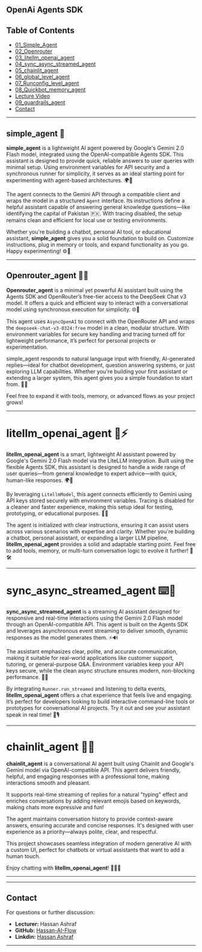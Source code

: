 OpenAi Agents SDK
---

## Table of Contents

- [01_Simple_Agent](#simple_agent-)
- [02_Openrouter](#openrouter_agent-)
- [03_litellm_openai_agent](#litellm_openai_agent-)
- [04_sync_async_streamed_agent](#sync_async_streamed_agent-)
- [05_chainlit_agent](#chainlit_agent-)
- [06_global_level_agent](#usage)
- [07_Runconfig_level_agent](#key-concepts-covered)
- [08_Quickbot_memory_agent](#further-improvements--roadmap)
- [Lecture Video](#lecture-video)
- [09_guardrails_agent](#license)
- [Contact](#contact)

---
## simple_agent 🤖

**simple_agent** is a lightweight AI agent powered by Google's Gemini 2.0 Flash model, integrated using the OpenAI-compatible Agents SDK. This assistant is designed to provide quick, reliable answers to user queries with minimal setup. Using environment variables for API security and a synchronous runner for simplicity, it serves as an ideal starting point for experimenting with agent-based architectures. 🌍📡

The agent connects to the Gemini API through a compatible client and wraps the model in a structured `Agent` interface. Its instructions define a helpful assistant capable of answering general knowledge questions—like identifying the capital of Pakistan 🇵🇰. With tracing disabled, the setup remains clean and efficient for local use or testing environments.

Whether you're building a chatbot, personal AI tool, or educational assistant, **simple_agent** gives you a solid foundation to build on. Customize instructions, plug in memory or tools, and expand functionality as you go. Happy experimenting! ⚙️🧠

---
## Openrouter_agent 🤖✨

**Openrouter_agent** is a minimal yet powerful AI assistant built using the Agents SDK and OpenRouter’s free-tier access to the DeepSeek Chat v3 model. It offers a quick and efficient way to interact with a conversational model using synchronous execution for simplicity. 🌐💬

This agent uses `AsyncOpenAI` to connect with the OpenRouter API and wraps the `deepseek-chat-v3-0324:free` model in a clean, modular structure. With environment variables for secure key handling and tracing turned off for lightweight performance, it’s perfect for personal projects or experimentation.

simple_agent responds to natural language input with friendly, AI-generated replies—ideal for chatbot development, question answering systems, or just exploring LLM capabilities. Whether you're building your first assistant or extending a larger system, this agent gives you a simple foundation to start from. 🚀🤝

Feel free to expand it with tools, memory, or advanced flows as your project grows!

---
# litellm_openai_agent 🧠⚡

**litellm_openai_agent** is a smart, lightweight AI assistant powered by Google's Gemini 2.0 Flash model via the LiteLLM integration. Built using the flexible Agents SDK, this assistant is designed to handle a wide range of user queries—from general knowledge to expert advice—with quick, human-like responses. 🌍🤖

By leveraging `LitellmModel`, this agent connects efficiently to Gemini using API keys stored securely with environment variables. Tracing is disabled for a cleaner and faster experience, making this setup ideal for testing, prototyping, or educational purposes. 🔐🚀

The agent is initialized with clear instructions, ensuring it can assist users across various scenarios with expertise and clarity. Whether you're building a chatbot, personal assistant, or expanding a larger LLM pipeline, **litellm_openai_agent** provides a solid and adaptable starting point. Feel free to add tools, memory, or multi-turn conversation logic to evolve it further! 💬🛠️

---
# sync_async_streamed_agent ⌨️🧠

**sync_async_streamed_agent** is a streaming AI assistant designed for responsive and real-time interactions using the Gemini 2.0 Flash model through an OpenAI-compatible API. This agent is built on the Agents SDK and leverages asynchronous event streaming to deliver smooth, dynamic responses as the model generates them. ⚡🔊

The assistant emphasizes clear, polite, and accurate communication, making it suitable for real-world applications like customer support, tutoring, or general-purpose Q&A. Environment variables keep your API keys secure, while the clean async structure ensures modern, non-blocking performance. 🔐💬

By integrating `Runner.run_streamed` and listening to delta events, **litellm_openai_agent** offers a chat experience that feels live and engaging. It’s perfect for developers looking to build interactive command-line tools or prototypes for conversational AI projects. Try it out and see your assistant speak in real time! 🚀🎙️

---
# chainlit_agent 🤖✨

**chainlit_agent** is a conversational AI agent built using Chainlit and Google's Gemini model via OpenAI-compatible API. This agent delivers friendly, helpful, and engaging responses with a professional tone, making interactions smooth and pleasant.  

It supports real-time streaming of replies for a natural "typing" effect and enriches conversations by adding relevant emojis based on keywords, making chats more expressive and fun!  

The agent maintains conversation history to provide context-aware answers, ensuring accurate and concise responses. It's designed with user experience as a priority—always polite, clear, and respectful.  

This project showcases seamless integration of modern generative AI with a custom UI, perfect for chatbots or virtual assistants that want to add a human touch.  

Enjoy chatting with **litellm_openai_agent**! 💬😊🚀

---

---

## Contact

For questions or further discussion:
- **Lecturer:** Hassan Ashraf
- **GitHub:** [Hassan-AI-Flow](https://github.com/Hassan-AI-Flow)
- **Linkdin:** [Hassan Ashraf](https://www.linkedin.com/in/hassan-ashraf-468a7333b/)

---
